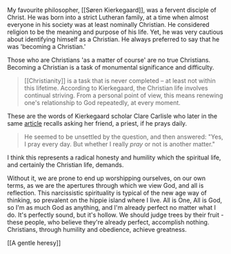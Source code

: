My favourite philosopher, [[Søren Kierkegaard]], was a fervent disciple of Christ. He was born into a strict Lutheran family, at a time when almost everyone in his society was at least nominally Christian. He considered religion to be the meaning and purpose of his life. Yet, he was very cautious about identifying himself as a Christian. He always preferred to say that he was 'becoming a Christian.'

Those who are Christians 'as a matter of course' are no true Christians. Becoming a Christian is a task of monumental significance and difficulty. 

> [[Christianity]] is a task that is never completed – at least not within this lifetime. According to Kierkegaard, the Christian life involves continual striving. From a personal point of view, this means renewing one's relationship to God repeatedly, at every moment.

These are the words of Kierkegaard scholar Clare Carlisle who later in the same [article](https://www.theguardian.com/commentisfree/belief/2010/apr/12/kierkegaard-philosophy-christianity) recalls asking her friend, a priest, if he prays daily. 

> He seemed to be unsettled by the question, and then answered: "Yes, I pray every day. But whether I really _pray_ or not is another matter."

I think this represents a radical honesty and humility which the spiritual life, and certainly the Christian life, demands.

Without it, we are prone to end up worshipping ourselves, on our own terms, as we are the apertures through which we view God, and all is reflection. This narcissistic spirituality is typical of the new age way of thinking, so prevalent on the hippie island where I live. All is One, All is God, so I'm as much God as anything, and I'm already perfect no matter what I do. It's perfectly sound, but it's hollow. We should judge trees by their fruit - these people, who believe they're already perfect, accomplish nothing. Christians, through humility and obedience, achieve greatness. 

[[A gentle heresy]]
